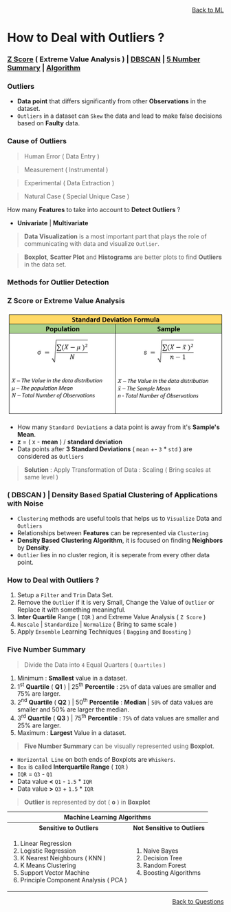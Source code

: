 <p align='right'><a align="right" href="https://github.com/KIRANKUMAR7296/Library/blob/main/Machine%20Learning/Machine%20Learning%20Models.md">Back to ML</a></p>

# How to Deal with Outliers ?

<h3><a href="#zscore">Z Score</a> ( Extreme Value Analysis ) | <a href="#dbscan">DBSCAN</a> | <a href="#summary">5 Number Summary</a> | <a href="#algo">Algorithm</a></h3>

### Outliers
- **Data point** that differs significantly from other **Observations** in the dataset.
- `Outliers` in a dataset can `Skew` the data and lead to make false decisions based on **Faulty** data.

### Cause of Outliers 

> Human Error ( Data Entry ) 

> Measurement ( Instrumental ) 

> Experimental ( Data Extraction ) 

> Natural Case ( Special Unique Case )

How many **Features** to take into account to **Detect Outliers** ?

- **Univariate** | **Multivariate**

> **Data Visualization** is a most important part that plays the role of communicating with data and visualize `Outlier`.

> **Boxplot**, **Scatter Plot** and **Histograms** are better plots to find **Outliers** in the data set.

### Methods for Outlier Detection

<h3 name="zscore"> Z Score or Extreme Value Analysis</h3>

![Standard Deviation](Image/Std.png)

- How many `Standard Deviations` a data point is away from it's **Sample's Mean**.
- **z** = ( x - **mean** ) / **standard deviation**
- Data points after **3 Standard Deviations** ( `mean` +- `3` * `std` ) are considered as `Outliers`

> **Solution** : Apply Transformation of Data : Scaling ( Bring scales at same level )

<h3 name="dbscan"> ( DBSCAN ) | Density Based Spatial Clustering of Applications with Noise</h3>

- `Clustering` methods are useful tools that helps us to `Visualize` Data and `Outliers`
- Relationships between **Features** can be represented via `Clustering`
- **Density Based Clustering Algorithm**, it is focused on finding **Neighbors** by **Density**.
- `Outlier` lies in no cluster region, it is seperate from every other data point.

### How to Deal with Outliers ?

1. Setup a `Filter` and `Trim` Data Set.
2. Remove the `Outlier` if it is very Small, Change the Value of `Outlier` or Replace it with something meaningful.
3. **Inter Quartile** Range ( `IQR` ) and Extreme Value Analysis ( `Z Score` )
5. `Rescale` | `Standardize` | `Normalize` ( Bring to same scale )
6. Apply `Ensemble` Learning Techniques ( `Bagging` and `Boosting` )

<h3 name="summary"> Five Number Summary</h3>

>  Divide the Data into `4` Equal Quarters ( `Quartiles` ) 

1. Minimum : **Smallest** value in a dataset.
2. 1<sup>st</sup> **Quartile** ( **Q1** ) | 25<sup>th</sup> **Percentile** : `25%` of data values are smaller and 75% are larger.
3. 2<sup>nd</sup> **Quartile** ( **Q2** ) | 50<sup>th</sup> **Percentile** : **Median** | `50%` of data values are smaller and 50% are larger the median.
4. 3<sup>rd</sup> **Quartile** ( **Q3** ) | 75<sup>th</sup> **Percentile** : `75%` of data values are smaller and 25% are larger.
5. Maximum : **Largest** Value in a dataset.

> **Five Number Summary** can be visually represented using **Boxplot**.
- `Horizontal Line` on both ends of Boxplots are `Whiskers`.
- `Box` is called **Interquartile Range** ( `IQR` )
- `IQR` = `Q3` - `Q1`
- Data value **<** `Q1` - `1.5` * `IQR`
- Data value **>** `Q3` + `1.5` * `IQR`

> **Outlier** is represented by dot ( **o** ) in **Boxplot**  

<table>
  <tr>
    <th colspan="2">Machine Learning Algorithms</th>
  </tr>
  <tr>
    <th>Sensitive to Outliers</th>
    <th>Not Sensitive to Outliers</th>
  </tr>
   <tr>
    <td>
      <ol type="1">
        <li>Linear Regression</li>
        <li>Logistic Regression</li>
        <li>K Nearest Neighbours ( KNN )</li>
        <li>K Means Clustering</li>
        <li>Support Vector Machine</li>
        <li>Principle Component Analysis ( PCA )</li>
      </ol>
    </td>
    <td>
      <ol type="1">
        <li>Naive Bayes</li>
        <li>Decision Tree</li>
        <li>Random Forest</li>        
        <li>Boosting Algorithms</li>        
      </ol>
    </td>
  </tr>
</table>

<p align='right'><a align="right" href="https://github.com/KIRANKUMAR7296/Library/blob/main/Interview.md">Back to Questions</a></p>
